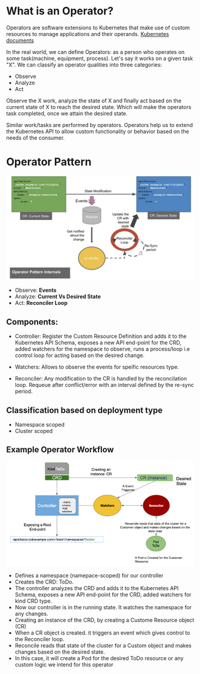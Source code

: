 # What is an Operator?

Operators are software extensions to Kubernetes that make use of custom resources to manage applications and their operands. [Kubernetes documents](https://kubernetes.io/docs/concepts/extend-kubernetes/operator/)

In the real world, we can define Operators: as a person who operates on some task(machine, equipment, process). Let's say it works on a given task "X". We can classify an operator qualities into three categories:

* Observe
* Analyze
* Act

Observe the X work, analyze the state of X and finally act based on the current state of X to reach the desired state. Which will make the operators task completed, once we attain the desired state.

Similar work/tasks are performed by operators. Operators help us to extend the Kubernetes API to allow custom functionality or behavior based on the needs of the consumer.

# Operator Pattern 

![Operator internals](images/operator-internals.png)

* Observe: __Events__
* Analyze: __Current Vs Desired State__
* Act: __Reconciler Loop__

## Components: 

* Controller: Register the Custom Resource Definition and adds it to the Kubernetes API Schema, exposes a new API end-point for the CRD, added watchers for the namespace to observe, runs a process/loop i.e control loop for acting based on the desired change.

* Watchers: Allows to observe the events for speific resources type.

* Reconciler: Any modification to the CR is handled by the reconcilation loop. Requeue after conflict/error with an interval defined by the re-sync period. 


## Classification based on deployment type
* Namespace scoped
* Cluster scoped

## Example Operator Workflow

![Operator workflow](images/operator-workflow.png)

* Defines a namespace (namepace-scoped) for our controller
* Creates the CRD: ToDo.
* The controller analyzes the CRD and adds it to the Kubernetes API Schema, exposes a new API end-point for the CRD, added watchers for kind CRD type.
* Now our controller is in the running state. It watches the namespace for any changes.
* Creating an instance of the CRD, by creating a Custome Resource object (CR)
* When a CR object is created. it triggers an event which gives control to the Reconciler loop.
* Reconcile reads that state of the cluster for a Custom object and makes changes based on the desired state.
* In this case, it will create a Pod for the desired ToDo resource or any custom logic we intend for this operator
